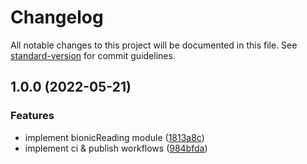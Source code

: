 # Changelog

All notable changes to this project will be documented in this file. See [standard-version](https://github.com/conventional-changelog/standard-version) for commit guidelines.

## 1.0.0 (2022-05-21)


### Features

* implement bionicReading module ([1813a8c](https://github.com/Gumball12/bionic-reading/commit/1813a8c649cb3fcce15099573b3bd46095a2e80c))
* implement ci & publish workflows ([984bfda](https://github.com/Gumball12/bionic-reading/commit/984bfdae1bc04ae423aa06a2154a202bf2b678a7))
